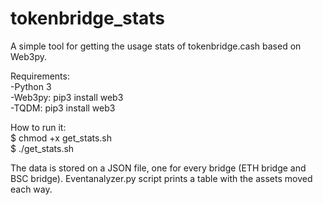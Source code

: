 # tokenbridge_stats
A simple tool for getting the usage stats of tokenbridge.cash based on Web3py.

Requirements:\
-Python 3\
-Web3py: pip3 install web3\
-TQDM: pip3 install web3

How to run it:\
$ chmod +x get_stats.sh\
$ ./get_stats.sh

The data is stored on a JSON file, one for every bridge (ETH bridge and BSC bridge). Eventanalyzer.py script prints a table with the assets moved each way.
